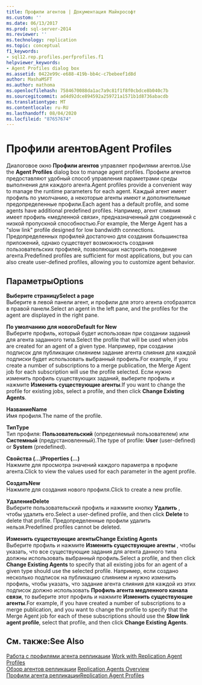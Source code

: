 ```yaml
---
title: Профили агентов | Документация Майкрософт
ms.custom: ''
ms.date: 06/13/2017
ms.prod: sql-server-2014
ms.reviewer: ''
ms.technology: replication
ms.topic: conceptual
f1_keywords:
- sql12.rep.profiles.perfprofiles.f1
helpviewer_keywords:
- Agent Profiles dialog box
ms.assetid: 0422e99c-e688-419b-bb4c-c7bebeef1d8d
author: MashaMSFT
ms.author: mathoma
ms.openlocfilehash: 7584670088da1ac7a9c81f1f8f0cbdce8b040c7b
ms.sourcegitcommit: ad4d92dce894592a259721a1571b1d8736abacdb
ms.translationtype: MT
ms.contentlocale: ru-RU
ms.lasthandoff: 08/04/2020
ms.locfileid: "87657674"
---
```

# <a name="agent-profiles"></a><span data-ttu-id="5e3e7-102">Профили агентов</span><span class="sxs-lookup"><span data-stu-id="5e3e7-102">Agent Profiles</span></span>
  <span data-ttu-id="5e3e7-103">Диалоговое окно **Профили агентов** управляет профилями агентов.</span><span class="sxs-lookup"><span data-stu-id="5e3e7-103">Use the **Agent Profiles** dialog box to manage agent profiles.</span></span> <span data-ttu-id="5e3e7-104">Профили агентов предоставляют удобный способ управления параметрами среды выполнения для каждого агента.</span><span class="sxs-lookup"><span data-stu-id="5e3e7-104">Agent profiles provide a convenient way to manage the runtime parameters for each agent.</span></span> <span data-ttu-id="5e3e7-105">Каждый агент имеет профиль по умолчанию, а некоторые агенты имеют и дополнительные предопределенные профили.</span><span class="sxs-lookup"><span data-stu-id="5e3e7-105">Each agent has a default profile, and some agents have additional predefined profiles.</span></span> <span data-ttu-id="5e3e7-106">Например, агент слияния имеет профиль «медленной связи», предназначенный для соединений с низкой пропускной способностью.</span><span class="sxs-lookup"><span data-stu-id="5e3e7-106">For example, the Merge Agent has a "slow link" profile designed for low bandwidth connections.</span></span> <span data-ttu-id="5e3e7-107">Предопределенных профилей достаточно для создания большинства приложений, однако существует возможность создания пользовательских профилей, позволяющих настроить поведение агента.</span><span class="sxs-lookup"><span data-stu-id="5e3e7-107">Predefined profiles are sufficient for most applications, but you can also create user-defined profiles, allowing you to customize agent behavior.</span></span>  
  
## <a name="options"></a><span data-ttu-id="5e3e7-108">Параметры</span><span class="sxs-lookup"><span data-stu-id="5e3e7-108">Options</span></span>  
 <span data-ttu-id="5e3e7-109">**Выберите страницу**</span><span class="sxs-lookup"><span data-stu-id="5e3e7-109">**Select a page**</span></span>  
 <span data-ttu-id="5e3e7-110">Выберите в левой панели агент, и профили для этого агента отобразятся в правой панели.</span><span class="sxs-lookup"><span data-stu-id="5e3e7-110">Select an agent in the left pane, and the profiles for the agent are displayed in the right pane.</span></span>  
  
 <span data-ttu-id="5e3e7-111">**По умолчанию для нового**</span><span class="sxs-lookup"><span data-stu-id="5e3e7-111">**Default for New**</span></span>  
 <span data-ttu-id="5e3e7-112">Выберите профиль, который будет использован при создании заданий для агента заданного типа.</span><span class="sxs-lookup"><span data-stu-id="5e3e7-112">Select the profile that will be used when jobs are created for an agent of a given type.</span></span> <span data-ttu-id="5e3e7-113">Например, при создании подписок для публикации слиянием задание агента слияния для каждой подписки будет использовать выбранный профиль.</span><span class="sxs-lookup"><span data-stu-id="5e3e7-113">For example, if you create a number of subscriptions to a merge publication, the Merge Agent job for each subscription will use the profile selected.</span></span> <span data-ttu-id="5e3e7-114">Если нужно изменить профиль существующих заданий, выберите профиль и нажмите **Изменить существующие агенты**.</span><span class="sxs-lookup"><span data-stu-id="5e3e7-114">If you want to change the profile for existing jobs, select a profile, and then click **Change Existing Agents**.</span></span>  
  
 <span data-ttu-id="5e3e7-115">**Название**</span><span class="sxs-lookup"><span data-stu-id="5e3e7-115">**Name**</span></span>  
 <span data-ttu-id="5e3e7-116">Имя профиля.</span><span class="sxs-lookup"><span data-stu-id="5e3e7-116">The name of the profile.</span></span>  
  
 <span data-ttu-id="5e3e7-117">**Тип**</span><span class="sxs-lookup"><span data-stu-id="5e3e7-117">**Type**</span></span>  
 <span data-ttu-id="5e3e7-118">Тип профиля: **Пользовательский** (определяемый пользователем) или **Системный** (предустановленный).</span><span class="sxs-lookup"><span data-stu-id="5e3e7-118">The type of profile: **User** (user-defined) or **System** (predefined).</span></span>  
  
 <span data-ttu-id="5e3e7-119">**Свойства (...)**</span><span class="sxs-lookup"><span data-stu-id="5e3e7-119">**Properties (...)**</span></span>  
 <span data-ttu-id="5e3e7-120">Нажмите для просмотра значений каждого параметра в профиле агента.</span><span class="sxs-lookup"><span data-stu-id="5e3e7-120">Click to view the values used for each parameter in the agent profile.</span></span>  
  
 <span data-ttu-id="5e3e7-121">**Создать**</span><span class="sxs-lookup"><span data-stu-id="5e3e7-121">**New**</span></span>  
 <span data-ttu-id="5e3e7-122">Нажмите для создания нового профиля.</span><span class="sxs-lookup"><span data-stu-id="5e3e7-122">Click to create a new profile.</span></span>  
  
 <span data-ttu-id="5e3e7-123">**Удаление**</span><span class="sxs-lookup"><span data-stu-id="5e3e7-123">**Delete**</span></span>  
 <span data-ttu-id="5e3e7-124">Выберите пользовательский профиль и нажмите кнопку **Удалить** , чтобы удалить его.</span><span class="sxs-lookup"><span data-stu-id="5e3e7-124">Select a user-defined profile, and then click **Delete** to delete that profile.</span></span> <span data-ttu-id="5e3e7-125">Предопределенные профили удалить нельзя.</span><span class="sxs-lookup"><span data-stu-id="5e3e7-125">Predefined profiles cannot be deleted.</span></span>  
  
 <span data-ttu-id="5e3e7-126">**Изменить существующие агенты**</span><span class="sxs-lookup"><span data-stu-id="5e3e7-126">**Change Existing Agents**</span></span>  
 <span data-ttu-id="5e3e7-127">Выберите профиль и нажмите **Изменить существующие агенты** , чтобы указать, что все существующие задания для агента данного типа должны использовать выбранный профиль.</span><span class="sxs-lookup"><span data-stu-id="5e3e7-127">Select a profile, and then click **Change Existing Agents** to specify that all existing jobs for an agent of a given type should use the selected profile.</span></span> <span data-ttu-id="5e3e7-128">Например, если создано несколько подписок на публикацию слиянием и нужно изменить профиль, чтобы указать, что задание агента слияния для каждой из этих подписок должно использовать **Профиль агента медленного канала связи**, то выберите этот профиль и нажмите **Изменить существующие агенты**.</span><span class="sxs-lookup"><span data-stu-id="5e3e7-128">For example, if you have created a number of subscriptions to a merge publication, and you want to change the profile to specify that the Merge Agent job for each of these subscriptions should use the **Slow link agent profile**, select that profile, and then click **Change Existing Agents**.</span></span>  
  
## <a name="see-also"></a><span data-ttu-id="5e3e7-129">См. также:</span><span class="sxs-lookup"><span data-stu-id="5e3e7-129">See Also</span></span>  
 <span data-ttu-id="5e3e7-130">[Работа с профилями агента репликации](agents/work-with-replication-agent-profiles.md) </span><span class="sxs-lookup"><span data-stu-id="5e3e7-130">[Work with Replication Agent Profiles](agents/work-with-replication-agent-profiles.md) </span></span>  
 <span data-ttu-id="5e3e7-131">[Обзор агентов репликации](agents/replication-agents-overview.md) </span><span class="sxs-lookup"><span data-stu-id="5e3e7-131">[Replication Agents Overview](agents/replication-agents-overview.md) </span></span>  
 [<span data-ttu-id="5e3e7-132">Профили агента репликации</span><span class="sxs-lookup"><span data-stu-id="5e3e7-132">Replication Agent Profiles</span></span>](agents/replication-agent-profiles.md)  
  
  
